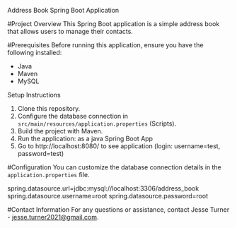 Address Book Spring Boot Application

 #Project Overview
This Spring Boot application is a simple address book that allows users to manage their contacts.

#Prerequisites
Before running this application, ensure you have the following installed:

- Java 
- Maven
- MySQL

Setup Instructions
1. Clone this repository.
2. Configure the database connection in `src/main/resources/application.properties` (Scripts). 
3. Build the project with Maven.
4. Run the application: as a java Spring Boot App
5. Go to http://localhost:8080/ to see application (login: username=test, password=test)

#Configuration
You can customize the database connection details in the `application.properties` file.


spring.datasource.url=jdbc:mysql://localhost:3306/address_book
spring.datasource.username=root
spring.datasource.password=root


#Contact Information 
For any questions or assistance, contact Jesse Turner - jesse.turner2021@gmail.com. 
